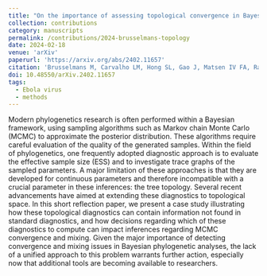 ```yaml
---
title: "On the importance of assessing topological convergence in Bayesian phylogenetic inference"
collection: contributions
category: manuscripts
permalink: /contributions/2024-brusselmans-topology
date: 2024-02-18
venue: 'arXiv'
paperurl: 'https://arxiv.org/abs/2402.11657'
citation: 'Brusselmans M, Carvalho LM, Hong SL, Gao J, Matsen IV FA, Rambaut A, Lemey P, Suchard MA, <b>Dudas G</b>, Baele G, 2024. &quot;On the importance of assessing topological convergence in Bayesian phylogenetic inference&quot;. <i>arXiv</i> 2402.11657.'
doi: 10.48550/arXiv.2402.11657
tags:
  - Ebola virus
  - methods
---
```


Modern phylogenetics research is often performed within a Bayesian framework, using sampling algorithms such as Markov chain Monte Carlo (MCMC) to approximate the posterior distribution. 
These algorithms require careful evaluation of the quality of the generated samples. 
Within the field of phylogenetics, one frequently adopted diagnostic approach is to evaluate the effective sample size (ESS) and to investigate trace graphs of the sampled parameters. 
A major limitation of these approaches is that they are developed for continuous parameters and therefore incompatible with a crucial parameter in these inferences: the tree topology. 
Several recent advancements have aimed at extending these diagnostics to topological space. 
In this short reflection paper, we present a case study illustrating how these topological diagnostics can contain information not found in standard diagnostics, and how decisions regarding which of these diagnostics to compute can impact inferences regarding MCMC convergence and mixing. 
Given the major importance of detecting convergence and mixing issues in Bayesian phylogenetic analyses, the lack of a unified approach to this problem warrants further action, especially now that additional tools are becoming available to researchers.